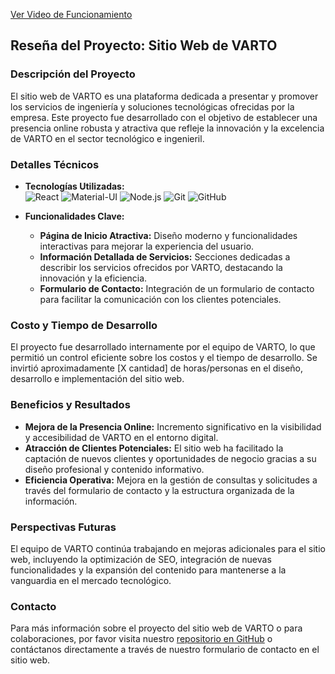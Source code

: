 [Ver Video de Funcionamiento](https://youtu.be/C2QWSkBgsUQ)

## Reseña del Proyecto: Sitio Web de VARTO

### Descripción del Proyecto
El sitio web de VARTO es una plataforma dedicada a presentar y promover los servicios de ingeniería y soluciones tecnológicas ofrecidas por la empresa. Este proyecto fue desarrollado con el objetivo de establecer una presencia online robusta y atractiva que refleje la innovación y la excelencia de VARTO en el sector tecnológico e ingenieril.

### Detalles Técnicos
- **Tecnologías Utilizadas:**  
  ![React](https://img.shields.io/badge/Frontend-React-61DAFB?logo=react&style=flat-square)
  ![Material-UI](https://img.shields.io/badge/Frontend-Material--UI-0081CB?logo=material-ui&style=flat-square)
  ![Node.js](https://img.shields.io/badge/Backend-Node.js-339933?logo=node.js&style=flat-square)
  ![Git](https://img.shields.io/badge/Version%20Control-Git-F05032?logo=git&style=flat-square)
  ![GitHub](https://img.shields.io/badge/Hosting-GitHub-181717?logo=github&style=flat-square)

- **Funcionalidades Clave:**
  - **Página de Inicio Atractiva:** Diseño moderno y funcionalidades interactivas para mejorar la experiencia del usuario.
  - **Información Detallada de Servicios:** Secciones dedicadas a describir los servicios ofrecidos por VARTO, destacando la innovación y la eficiencia.
  - **Formulario de Contacto:** Integración de un formulario de contacto para facilitar la comunicación con los clientes potenciales.

### Costo y Tiempo de Desarrollo
El proyecto fue desarrollado internamente por el equipo de VARTO, lo que permitió un control eficiente sobre los costos y el tiempo de desarrollo. Se invirtió aproximadamente [X cantidad] de horas/personas en el diseño, desarrollo e implementación del sitio web.

### Beneficios y Resultados
- **Mejora de la Presencia Online:** Incremento significativo en la visibilidad y accesibilidad de VARTO en el entorno digital.
- **Atracción de Clientes Potenciales:** El sitio web ha facilitado la captación de nuevos clientes y oportunidades de negocio gracias a su diseño profesional y contenido informativo.
- **Eficiencia Operativa:** Mejora en la gestión de consultas y solicitudes a través del formulario de contacto y la estructura organizada de la información.

### Perspectivas Futuras
El equipo de VARTO continúa trabajando en mejoras adicionales para el sitio web, incluyendo la optimización de SEO, integración de nuevas funcionalidades y la expansión del contenido para mantenerse a la vanguardia en el mercado tecnológico.

### Contacto
Para más información sobre el proyecto del sitio web de VARTO o para colaboraciones, por favor visita nuestro [repositorio en GitHub](https://github.com/sloty00/varto) o contáctanos directamente a través de nuestro formulario de contacto en el sitio web.
